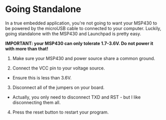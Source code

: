 # Going Standalone

In a true embedded application, you're not going to want your MSP430 to be powered by the microUSB cable to connected to your computer.  Luckily, going standalone with the MSP430 and Launchpad is pretty easy.

**IMPORTANT: your MSP430 can only tolerate 1.7-3.6V.  Do not power it with more than that!**

1)  Make sure your MSP430 and power source share a common ground.

2)  Connect the VCC pin to your voltage source.

- Ensure this is less than 3.6V.

3)  Disconnect all of the jumpers on your board.

- Actually, you only need to disconnect TXD and RST - but I like disconnecting them all.

4)  Press the reset button to restart your program.
